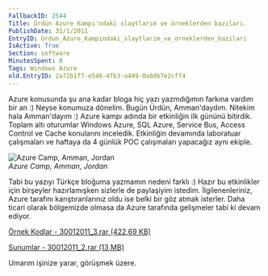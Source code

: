 ```yaml
---
FallbackID: 2544
Title: Ürdün Azure Kampı'ndaki slaytlarım ve örneklerden bazıları.
PublishDate: 31/1/2011
EntryID: Urdun_Azure_Kampindaki_slaytlarim_ve_orneklerden_bazilari
IsActive: True
Section: software
MinutesSpent: 0
Tags: Windows Azure
old.EntryID: 2a72b1f7-e546-4fb3-a449-0a8db7e2cff4
---
```

Azure konusunda şu ana kadar bloga hiç yazı yazmdığımın farkına vardım
bir an :) Neyse konumuza dönelim. Bugün Ürdün, Amman'daydım. Nitekim
hala Amman'dayım :) Azure kampı adında bir etkinliğin ilk gününü
bitirdik. Toplam altı oturumlar Windows Azure, SQL Azure, Service Bus,
Access Control ve Cache konularını inceledik. Etkinliğin devamında
laboratuar çalışmaları ve haftaya da 4 günlük POC çalışmaları yapacağız
aynı ekiple.

![Azure Camp, Amman,
Jordan](http://cdn.daron.yondem.com/assets/2544/30012011_1.jpg)\
*Azure Camp, Amman, Jordan*

Tabi bu yazıyı Türkçe bloğuma yazmamın nedeni farklı :) Hazır bu
etkinlikler için birşeyler hazırlamışken sizlerle de paylaşiyim istedim.
İlgilenenleriniz, Azure tarafını karıştıranlarınız oldu ise belki bir
göz atmak isterler. Daha ticari olarak bölgemizde olmasa da Azure
tarafında gelişmeler tabi ki devam ediyor.

[Örnek Kodlar - 30012011\_3.rar (422,69
KB)](http://cdn.daron.yondem.com/assets/2544/30012011_3.rar)

[Sunumlar - 30012011\_2.rar (13
MB)](http://cdn.daron.yondem.com/assets/2544/30012011_2.rar)

Umarım işinize yarar, görüşmek üzere.



